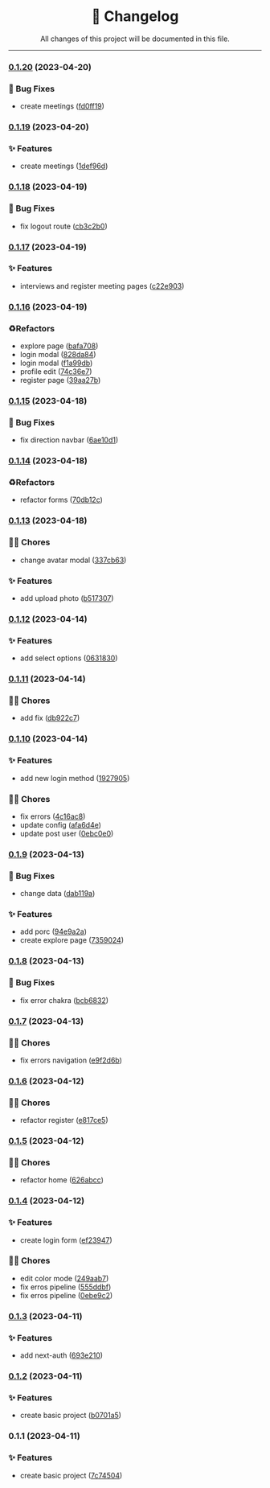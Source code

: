 <div align="center"><h1>📝 Changelog</h1><p>All changes of this project will be documented in this file.</p></div>

---

### [0.1.20](https://github.com/fedeloterstein/hostmate/compare/v0.1.19...v0.1.20) (2023-04-20)


### 🐛 Bug Fixes

* create meetings ([fd0ff19](https://github.com/fedeloterstein/hostmate/commit/fd0ff196ca37deef96889696ea5332516c52bb14))

### [0.1.19](https://github.com/fedeloterstein/hostmate/compare/v0.1.18...v0.1.19) (2023-04-20)


### ✨ Features

* create meetings ([1def96d](https://github.com/fedeloterstein/hostmate/commit/1def96d59f1953d0ab61186009fe3fb400a5c86d))

### [0.1.18](https://github.com/fedeloterstein/hostmate/compare/v0.1.17...v0.1.18) (2023-04-19)


### 🐛 Bug Fixes

* fix logout route ([cb3c2b0](https://github.com/fedeloterstein/hostmate/commit/cb3c2b005656b2019ab0cd14913084ff8b85deba))

### [0.1.17](https://github.com/fedeloterstein/hostmate/compare/v0.1.16...v0.1.17) (2023-04-19)


### ✨ Features

* interviews and register meeting pages ([c22e903](https://github.com/fedeloterstein/hostmate/commit/c22e903cea6baa2274d2bede694f068700fc131c))

### [0.1.16](https://github.com/fedeloterstein/hostmate/compare/v0.1.15...v0.1.16) (2023-04-19)


### ♻️Refactors

* explore page ([bafa708](https://github.com/fedeloterstein/hostmate/commit/bafa708f4bab9a2b40ef8855d45160dc4e43b84c))
* login modal ([828da84](https://github.com/fedeloterstein/hostmate/commit/828da84cacc3940b05ff1f3f1cab9f3d4ec5c0e1))
* login modal ([f1a99db](https://github.com/fedeloterstein/hostmate/commit/f1a99db44f149b912794bdd36916bd57d2aadb37))
* profile edit ([74c36e7](https://github.com/fedeloterstein/hostmate/commit/74c36e78079f03da6d1ad6f63dee0c5ce769b0cc))
* register page ([39aa27b](https://github.com/fedeloterstein/hostmate/commit/39aa27b79b18c465a4bc578109f221811fe73a86))

### [0.1.15](https://github.com/fedeloterstein/hostmate/compare/v0.1.14...v0.1.15) (2023-04-18)


### 🐛 Bug Fixes

* fix direction navbar ([6ae10d1](https://github.com/fedeloterstein/hostmate/commit/6ae10d13d41918333ae65bb4554989fdd1c57486))

### [0.1.14](https://github.com/fedeloterstein/hostmate/compare/v0.1.13...v0.1.14) (2023-04-18)


### ♻️Refactors

* refactor forms ([70db12c](https://github.com/fedeloterstein/hostmate/commit/70db12c8b5dc61e803885fe21d2f236c0d7d8b91))

### [0.1.13](https://github.com/fedeloterstein/hostmate/compare/v0.1.12...v0.1.13) (2023-04-18)


### 👨‍💻 Chores

* change avatar modal ([337cb63](https://github.com/fedeloterstein/hostmate/commit/337cb63b1f2cc36c9926e112ce6967ce0b9d40c0))


### ✨ Features

* add upload photo ([b517307](https://github.com/fedeloterstein/hostmate/commit/b517307ef1d743d4af9c1f7d00bf958587629aa5))

### [0.1.12](https://github.com/fedeloterstein/hostmate/compare/v0.1.11...v0.1.12) (2023-04-14)


### ✨ Features

* add select options ([0631830](https://github.com/fedeloterstein/hostmate/commit/0631830efe50e1acf916c301b2b77e26c43f8000))

### [0.1.11](https://github.com/fedeloterstein/hostmate/compare/v0.1.10...v0.1.11) (2023-04-14)


### 👨‍💻 Chores

* add fix ([db922c7](https://github.com/fedeloterstein/hostmate/commit/db922c723be50f116b9a9f76c916a4cfb2dfbedf))

### [0.1.10](https://github.com/fedeloterstein/hostmate/compare/v0.1.9...v0.1.10) (2023-04-14)


### ✨ Features

* add new login method ([1927905](https://github.com/fedeloterstein/hostmate/commit/19279054d7b1f9a34ce0d63cfbbfd354a399e345))


### 👨‍💻 Chores

* fix errors ([4c16ac8](https://github.com/fedeloterstein/hostmate/commit/4c16ac820dc17d61db71dae613b5c975930d5168))
* update config ([afa6d4e](https://github.com/fedeloterstein/hostmate/commit/afa6d4ec1a05b6a04cfffb5ce3a29f4c20001bd7))
* update post user ([0ebc0e0](https://github.com/fedeloterstein/hostmate/commit/0ebc0e056617f4bbbbb4091dbf5a85d76fe46743))

### [0.1.9](https://github.com/fedeloterstein/hostmate/compare/v0.1.8...v0.1.9) (2023-04-13)


### 🐛 Bug Fixes

* change data ([dab119a](https://github.com/fedeloterstein/hostmate/commit/dab119abb7142e6368b414e043f50ac391f41065))


### ✨ Features

* add porc ([94e9a2a](https://github.com/fedeloterstein/hostmate/commit/94e9a2a1a268c315b39f778c3e5f65c63d6ecaff))
* create explore page ([7359024](https://github.com/fedeloterstein/hostmate/commit/73590249942ecd26bd3f5142366d77d216fa3458))

### [0.1.8](https://github.com/fedeloterstein/hostmate/compare/v0.1.7...v0.1.8) (2023-04-13)


### 🐛 Bug Fixes

* fix error chakra ([bcb6832](https://github.com/fedeloterstein/hostmate/commit/bcb6832f17bfc88ba47ac6b99407f3c6c28a758e))

### [0.1.7](https://github.com/fedeloterstein/hostmate/compare/v0.1.6...v0.1.7) (2023-04-13)


### 👨‍💻 Chores

* fix errors navigation ([e9f2d6b](https://github.com/fedeloterstein/hostmate/commit/e9f2d6b91a0a9bb64742902284cef9d9534e8b71))

### [0.1.6](https://github.com/fedeloterstein/hostmate/compare/v0.1.5...v0.1.6) (2023-04-12)


### 👨‍💻 Chores

* refactor register ([e817ce5](https://github.com/fedeloterstein/hostmate/commit/e817ce5c55b342604e32b066be9488421a407bf2))

### [0.1.5](https://github.com/fedeloterstein/hostmate/compare/v0.1.4...v0.1.5) (2023-04-12)


### 👨‍💻 Chores

* refactor home ([626abcc](https://github.com/fedeloterstein/hostmate/commit/626abcc73428cd0a9dbcffec3d1daddf502ecb9f))

### [0.1.4](https://github.com/fedeloterstein/hostmate/compare/v0.1.3...v0.1.4) (2023-04-12)


### ✨ Features

* create login form ([ef23947](https://github.com/fedeloterstein/hostmate/commit/ef23947d733caf0eccfd0fc45c1b1911e39b54f2))


### 👨‍💻 Chores

* edit color mode ([249aab7](https://github.com/fedeloterstein/hostmate/commit/249aab7a0440b1ab3242aef25b4db479aabc4b9a))
* fix erros pipeline ([555ddbf](https://github.com/fedeloterstein/hostmate/commit/555ddbf495cea0c3436291abe87e9abe2e7cac32))
* fix erros pipeline ([0ebe9c2](https://github.com/fedeloterstein/hostmate/commit/0ebe9c2f411c9d5afb3f9e737048e3f5e098e3ed))

### [0.1.3](https://github.com/fedeloterstein/hostmate/compare/v0.1.2...v0.1.3) (2023-04-11)


### ✨ Features

* add next-auth ([693e210](https://github.com/fedeloterstein/hostmate/commit/693e2104a8db9aaccec321d6b80eaa3927dc9947))

### [0.1.2](https://github.com/fedeloterstein/hostmate/compare/v0.1.1...v0.1.2) (2023-04-11)


### ✨ Features

* create basic project ([b0701a5](https://github.com/fedeloterstein/hostmate/commit/b0701a50a4ae2f68f7359270b47b5fe9045abda4))

### 0.1.1 (2023-04-11)


### ✨ Features

* create basic project ([7c74504](https://github.com/fedeloterstein/hostmate/commit/7c7450458e680e5fa962d27d40b25f69ddc4f992))
